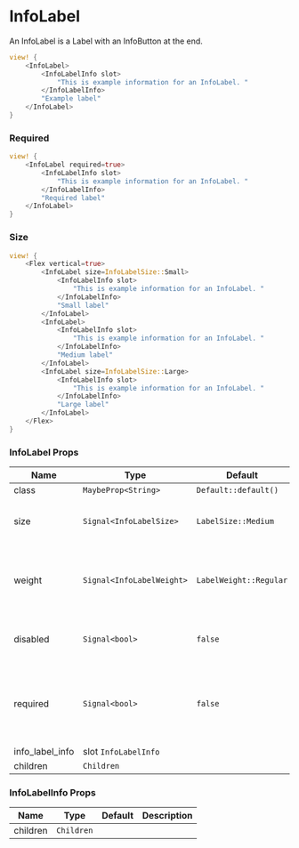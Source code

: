 # InfoLabel

An InfoLabel is a Label with an InfoButton at the end.

```rust demo
view! {
    <InfoLabel>
        <InfoLabelInfo slot>
            "This is example information for an InfoLabel. "
        </InfoLabelInfo>
        "Example label"
    </InfoLabel>
}
```

### Required

```rust demo
view! {
    <InfoLabel required=true>
        <InfoLabelInfo slot>
            "This is example information for an InfoLabel. "
        </InfoLabelInfo>
        "Required label"
    </InfoLabel>
}
```

### Size

```rust demo
view! {
    <Flex vertical=true>
        <InfoLabel size=InfoLabelSize::Small>
            <InfoLabelInfo slot>
                "This is example information for an InfoLabel. "
            </InfoLabelInfo>
            "Small label"
        </InfoLabel>
        <InfoLabel>
            <InfoLabelInfo slot>
                "This is example information for an InfoLabel. "
            </InfoLabelInfo>
            "Medium label"
        </InfoLabel>
        <InfoLabel size=InfoLabelSize::Large>
            <InfoLabelInfo slot>
                "This is example information for an InfoLabel. "
            </InfoLabelInfo>
            "Large label"
        </InfoLabel>
    </Flex>
}
```

### InfoLabel Props

| Name | Type | Default | Desciption |
| --- | --- | --- | --- |
| class | `MaybeProp<String>` | `Default::default()` |  |
| size | `Signal<InfoLabelSize>` | `LabelSize::Medium` | A label supports different sizes. |
| weight | `Signal<InfoLabelWeight>` | `LabelWeight::Regular` | A label supports regular and semibold fontweight. |
| disabled | `Signal<bool>` | `false` | Renders the label as disabled. |
| required | `Signal<bool>` | `false` | Displays an indicator that the label is for a required field. |
| info_label_info | slot `InfoLabelInfo` |  |  |
| children | `Children` |  |  |

### InfoLabelInfo Props

| Name     | Type       | Default | Description |
| -------- | ---------- | ------- | ----------- |
| children | `Children` |         |             |

